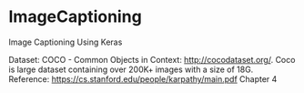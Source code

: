 # ImageCaptioning
Image Captioning Using Keras

Dataset: COCO - Common Objects in Context: http://cocodataset.org/. Coco is large dataset containing over 200K+ images with a size of 18G. 
<br>
Reference:
https://cs.stanford.edu/people/karpathy/main.pdf Chapter 4


